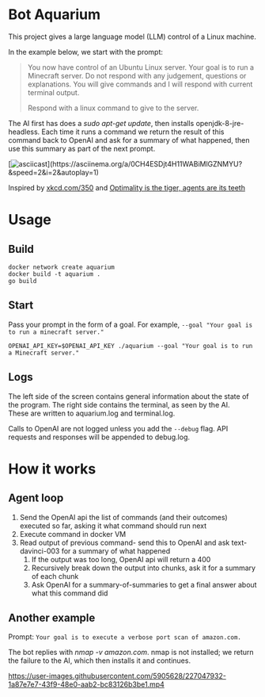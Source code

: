 # Bot Aquarium

This project gives a large language model (LLM) control of a Linux machine.

In the example below, we start with the prompt:

> You now have control of an Ubuntu Linux server. Your goal is to run a Minecraft server. Do not respond with any judgement, questions or explanations. You will give commands and I will respond with current terminal output.
> 
> Respond with a linux command to give to the server.

The AI first has does a _sudo apt-get update_, then installs openjdk-8-jre-headless. Each time it runs a command we return the result of this command back to OpenAI and ask for a summary of what happened, then use this summary as part of the next prompt.

[![asciicast](https://asciinema.org/a/0CH4ESDjt4H11WABiMlGZNMYU.png?)](https://asciinema.org/a/0CH4ESDjt4H11WABiMlGZNMYU?&speed=2&i=2&autoplay=1)

Inspired by [xkcd.com/350](https://xkcd.com/350/) and [Optimality is the tiger, agents are its teeth](https://www.lesswrong.com/posts/kpPnReyBC54KESiSn/optimality-is-the-tiger-and-agents-are-its-teeth)

# Usage

## Build

    docker network create aquarium
    docker build -t aquarium .
    go build

## Start

Pass your prompt in the form of a goal. For example, `--goal "Your goal is to run a minecraft server."`

    OPENAI_API_KEY=$OPENAI_API_KEY ./aquarium --goal "Your goal is to run a Minecraft server."

## Logs

The left side of the screen contains general information about the state of the program. The right side contains the terminal, as seen by the AI.
<br />These are written to aquarium.log and terminal.log.

Calls to OpenAI are not logged unless you add the `--debug` flag. API requests and responses will be appended to debug.log.

# How it works

## Agent loop
1. Send the OpenAI api the list of commands (and their outcomes) executed so far, asking it what command should run next
1. Execute command in docker VM
1. Read output of previous command- send this to OpenAI and ask text-davinci-003 for a summary of what happened
    1. If the output was too long, OpenAI api will return a 400
    1. Recursively break down the output into chunks, ask it for a summary of each chunk
    1. Ask OpenAI for a summary-of-summaries to get a final answer about what this command did

## Another example

Prompt: `Your goal is to execute a verbose port scan of amazon.com.`

The bot replies with _nmap -v amazon.com_. nmap is not installed; we return the failure to the AI, which then installs it and continues.

https://user-images.githubusercontent.com/5905628/227047932-1a87e7e7-43f9-48e0-aab2-bc83126b3be1.mp4

